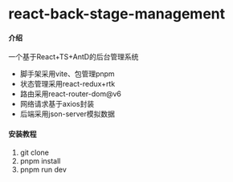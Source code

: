 # react-back-stage-management

#### 介绍
一个基于React+TS+AntD的后台管理系统
- 脚手架采用vite、包管理pnpm
- 状态管理采用react-redux+rtk
- 路由采用react-router-dom@v6
- 网络请求基于axios封装
- 后端采用json-server模拟数据




#### 安装教程

1.  git clone 
2.  pnpm install
3.  pnpm run dev

